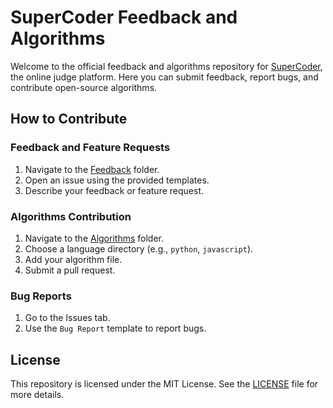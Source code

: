 # SuperCoder Feedback and Algorithms

Welcome to the official feedback and algorithms repository for [SuperCoder](https://supecoder.dev), the online judge platform. Here you can submit feedback, report bugs, and contribute open-source algorithms.


## How to Contribute

### Feedback and Feature Requests
1. Navigate to the [Feedback](./feedback) folder.
2. Open an issue using the provided templates.
3. Describe your feedback or feature request.

### Algorithms Contribution
1. Navigate to the [Algorithms](./algorithms) folder.
2. Choose a language directory (e.g., `python`, `javascript`).
3. Add your algorithm file.
4. Submit a pull request.

### Bug Reports
1. Go to the Issues tab.
2. Use the `Bug Report` template to report bugs.

## License
This repository is licensed under the MIT License. See the [LICENSE](./LICENSE) file for more details.
